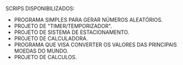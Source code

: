   SCRIPS DISPONIBILIZADOS:

- PROGRAMA SIMPLES PARA GERAR NÚMEROS ALEATÓRIOS.
- PROJETO DE "TIMER/TEMPORIZADOR".
- PROJETO DE SISTEMA DE ESTACIONAMENTO.
- PROJETO DE CALCULADORA.
- PROGRAMA QUE VISA CONVERTER OS VALORES DAS PRINCIPAIS MOEDAS DO MUNDO.
- PROJETO DE CALCULOS.

